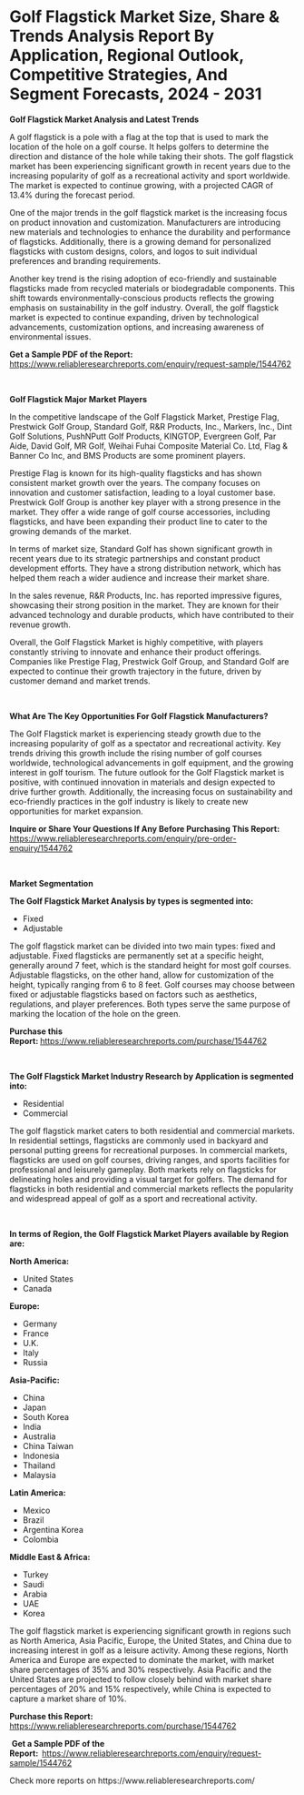 <p><h1>Golf Flagstick Market Size, Share & Trends Analysis Report By Application, Regional Outlook, Competitive Strategies, And Segment Forecasts, 2024 - 2031</h1></p><p><strong>Golf Flagstick Market Analysis and Latest Trends</strong></p>
<p><p>A golf flagstick is a pole with a flag at the top that is used to mark the location of the hole on a golf course. It helps golfers to determine the direction and distance of the hole while taking their shots. The golf flagstick market has been experiencing significant growth in recent years due to the increasing popularity of golf as a recreational activity and sport worldwide. The market is expected to continue growing, with a projected CAGR of 13.4% during the forecast period.</p><p>One of the major trends in the golf flagstick market is the increasing focus on product innovation and customization. Manufacturers are introducing new materials and technologies to enhance the durability and performance of flagsticks. Additionally, there is a growing demand for personalized flagsticks with custom designs, colors, and logos to suit individual preferences and branding requirements.</p><p>Another key trend is the rising adoption of eco-friendly and sustainable flagsticks made from recycled materials or biodegradable components. This shift towards environmentally-conscious products reflects the growing emphasis on sustainability in the golf industry. Overall, the golf flagstick market is expected to continue expanding, driven by technological advancements, customization options, and increasing awareness of environmental issues.</p></p>
<p><strong>Get a Sample PDF of the Report:&nbsp;</strong> <a href="https://www.reliableresearchreports.com/enquiry/request-sample/1544762">https://www.reliableresearchreports.com/enquiry/request-sample/1544762</a></p>
<p>&nbsp;</p>
<p><strong>Golf Flagstick Major Market Players</strong></p>
<p><p>In the competitive landscape of the Golf Flagstick Market, Prestige Flag, Prestwick Golf Group, Standard Golf, R&R Products, Inc., Markers, Inc., Dint Golf Solutions, PushNPutt Golf Products, KINGTOP, Evergreen Golf, Par Aide, David Golf, MR Golf, Weihai Fuhai Composite Material Co. Ltd, Flag & Banner Co Inc, and BMS Products are some prominent players.</p><p>Prestige Flag is known for its high-quality flagsticks and has shown consistent market growth over the years. The company focuses on innovation and customer satisfaction, leading to a loyal customer base. Prestwick Golf Group is another key player with a strong presence in the market. They offer a wide range of golf course accessories, including flagsticks, and have been expanding their product line to cater to the growing demands of the market.</p><p>In terms of market size, Standard Golf has shown significant growth in recent years due to its strategic partnerships and constant product development efforts. They have a strong distribution network, which has helped them reach a wider audience and increase their market share.</p><p>In the sales revenue, R&R Products, Inc. has reported impressive figures, showcasing their strong position in the market. They are known for their advanced technology and durable products, which have contributed to their revenue growth.</p><p>Overall, the Golf Flagstick Market is highly competitive, with players constantly striving to innovate and enhance their product offerings. Companies like Prestige Flag, Prestwick Golf Group, and Standard Golf are expected to continue their growth trajectory in the future, driven by customer demand and market trends.</p></p>
<p>&nbsp;</p>
<p><strong>What Are The Key Opportunities For Golf Flagstick Manufacturers?</strong></p>
<p><p>The Golf Flagstick market is experiencing steady growth due to the increasing popularity of golf as a spectator and recreational activity. Key trends driving this growth include the rising number of golf courses worldwide, technological advancements in golf equipment, and the growing interest in golf tourism. The future outlook for the Golf Flagstick market is positive, with continued innovation in materials and design expected to drive further growth. Additionally, the increasing focus on sustainability and eco-friendly practices in the golf industry is likely to create new opportunities for market expansion.</p></p>
<p><strong>Inquire or Share Your Questions If Any Before Purchasing This Report:</strong> <a href="https://www.reliableresearchreports.com/enquiry/pre-order-enquiry/1544762">https://www.reliableresearchreports.com/enquiry/pre-order-enquiry/1544762</a></p>
<p>&nbsp;</p>
<p><strong>Market Segmentation</strong></p>
<p><strong>The Golf Flagstick Market Analysis by types is segmented into:</strong></p>
<p><ul><li>Fixed</li><li>Adjustable</li></ul></p>
<p><p>The golf flagstick market can be divided into two main types: fixed and adjustable. Fixed flagsticks are permanently set at a specific height, generally around 7 feet, which is the standard height for most golf courses. Adjustable flagsticks, on the other hand, allow for customization of the height, typically ranging from 6 to 8 feet. Golf courses may choose between fixed or adjustable flagsticks based on factors such as aesthetics, regulations, and player preferences. Both types serve the same purpose of marking the location of the hole on the green.</p></p>
<p><strong>Purchase this Report:&nbsp;</strong><a href="https://www.reliableresearchreports.com/purchase/1544762">https://www.reliableresearchreports.com/purchase/1544762</a></p>
<p>&nbsp;</p>
<p><strong>The Golf Flagstick Market Industry Research by Application is segmented into:</strong></p>
<p><ul><li>Residential</li><li>Commercial</li></ul></p>
<p><p>The golf flagstick market caters to both residential and commercial markets. In residential settings, flagsticks are commonly used in backyard and personal putting greens for recreational purposes. In commercial markets, flagsticks are used on golf courses, driving ranges, and sports facilities for professional and leisurely gameplay. Both markets rely on flagsticks for delineating holes and providing a visual target for golfers. The demand for flagsticks in both residential and commercial markets reflects the popularity and widespread appeal of golf as a sport and recreational activity.</p></p>
<p>&nbsp;</p>
<p><strong>In terms of Region, the Golf Flagstick Market Players available by Region are:</strong></p>
<p>
    <p> <strong> North America: </strong>
        <ul>
            <li>United States</li>
            <li>Canada</li>
        </ul>
        </p> 
    <p> <strong> Europe: </strong>
        <ul>
            <li>Germany</li>
            <li>France</li>
            <li>U.K.</li>
            <li>Italy</li>
            <li>Russia</li>
        </ul>
        </p> 
    <p> <strong> Asia-Pacific: </strong>
        <ul>
            <li>China</li>
            <li>Japan</li>
            <li>South Korea</li>
            <li>India</li>
            <li>Australia</li>
            <li>China Taiwan</li>
            <li>Indonesia</li>
            <li>Thailand</li>
            <li>Malaysia</li>
        </ul>
        </p> 
    <p> <strong> Latin America: </strong>
        <ul>
            <li>Mexico</li>
            <li>Brazil</li>
            <li>Argentina Korea</li>
            <li>Colombia</li>
        </ul>
        </p> 
    <p> <strong> Middle East & Africa: </strong>
        <ul>
            <li>Turkey</li>
            <li>Saudi</li>
            <li>Arabia</li>
            <li>UAE</li>
            <li>Korea</li>
        </ul>
    </p>
    </p>
<p><p>The golf flagstick market is experiencing significant growth in regions such as North America, Asia Pacific, Europe, the United States, and China due to increasing interest in golf as a leisure activity. Among these regions, North America and Europe are expected to dominate the market, with market share percentages of 35% and 30% respectively. Asia Pacific and the United States are projected to follow closely behind with market share percentages of 20% and 15% respectively, while China is expected to capture a market share of 10%.</p></p>
<p><strong>Purchase this Report: </strong><a href="https://www.reliableresearchreports.com/purchase/1544762">https://www.reliableresearchreports.com/purchase/1544762</a></p>
<p>&nbsp;<strong>Get a Sample PDF of the Report:&nbsp;&nbsp;</strong><a href="https://www.reliableresearchreports.com/enquiry/request-sample/1544762">https://www.reliableresearchreports.com/enquiry/request-sample/1544762</a></p>
<p><strong></strong></p>
<p>Check more reports on https://www.reliableresearchreports.com/</p>